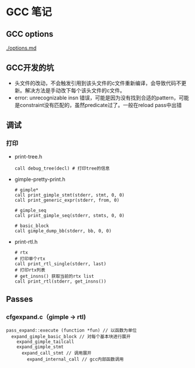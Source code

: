 # GCC 笔记

## GCC options

[./options.md](./options.md)

## GCC开发的坑

- 头文件的改动，不会触发引用到该头文件的c文件重新编译，会导致代码不更新。解决方法是手动改下每个该头文件的c文件。
- error: unrecognizable insn 错误，可能是因为没有找到合适的pattern，可能是constraint没有匹配的，虽然predicate过了。一般在reload pass中出错

## 调试

### 打印

- print-tree.h

  ```
  call debug_tree(decl) # 打印tree的信息
  ```

- gimple-pretty-print.h

  ```
  # gimple*
  call print_gimple_stmt(stderr, stmt, 0, 0)
  call print_generic_expr(stderr, from, 0)
  
  # gimple_seq
  call print_gimple_seq(stderr, stmts, 0, 0)
  
  # basic_block
  call gimple_dump_bb(stderr, bb, 0, 0)
  ```

- print-rtl.h

  ```
  # rtx
  # 打印单个rtx
  call print_rtl_single(stderr, last)
  # 打印rtx列表
  # get_insns() 获取当前的rtx list
  call print_rtl(stderr, get_insns())
  ```

## Passes

### cfgexpand.c（gimple -> rtl)

```
pass_expand::execute (function *fun) // 以函数为单位
  expand_gimple_basic_block // 对每个基本块进行展开
  	expand_gimple_tailcall
  	expand_gimple_stmt
  	  expand_call_stmt // 调用展开
  	    expand_internal_call // gcc内部函数调用
```
